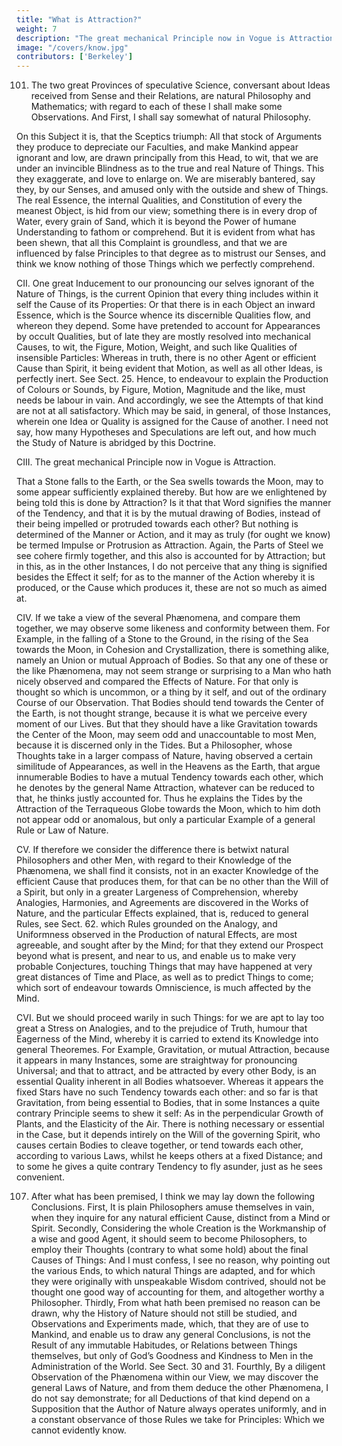 ```yaml
---
title: "What is Attraction?"
weight: 7
description: "The great mechanical Principle now in Vogue is Attraction"
image: "/covers/know.jpg"
contributors: ['Berkeley']
---
```



101. The two great Provinces of speculative Science, conversant about Ideas received from
Sense and their Relations, are natural Philosophy and Mathematics; with regard to each of
these I shall make some Observations. And First, I shall say somewhat of natural Philosophy.


On this Subject it is, that the Sceptics triumph: All that stock of Arguments they produce to
depreciate our Faculties, and make Mankind appear ignorant and low, are drawn principally
from this Head, to wit, that we are under an invincible Blindness as to the true and real
Nature of Things. This they exaggerate, and love to enlarge on. We are miserably bantered,
say they, by our Senses, and amused only with the outside and shew of Things. The real
Essence, the internal Qualities, and Constitution of every the meanest Object, is hid from
our view; something there is in every drop of Water, every grain of Sand, which it is beyond
the Power of humane Understanding to fathom or comprehend. But it is evident from what
has been shewn, that all this Complaint is groundless, and that we are influenced by false
Principles to that degree as to mistrust our Senses, and think we know nothing of those
Things which we perfectly comprehend.


CII. One great Inducement to our pronouncing our selves ignorant of the Nature of
Things, is the current Opinion that every thing includes within it self the Cause of its Properties: Or that there is in each Object an inward Essence, which is the Source whence its
discernible Qualities flow, and whereon they depend. Some have pretended to account for
Appearances by occult Qualities, but of late they are mostly resolved into mechanical Causes,
to wit, the Figure, Motion, Weight, and such like Qualities of insensible Particles: Whereas
in truth, there is no other Agent or efficient Cause than Spirit, it being evident that Motion,
as well as all other Ideas, is perfectly inert. See Sect. 25. Hence, to endeavour to explain the
Production of Colours or Sounds, by Figure, Motion, Magnitude and the like, must needs be
labour in vain. And accordingly, we see the Attempts of that kind are not at all satisfactory.
Which may be said, in general, of those Instances, wherein one Idea or Quality is assigned
for the Cause of another. I need not say, how many Hypotheses and Speculations are left out,
and how much the Study of Nature is abridged by this Doctrine.


CIII. The great mechanical Principle now in Vogue is Attraction. 

That a Stone falls to
the Earth, or the Sea swells towards the Moon, may to some appear sufficiently explained
thereby. But how are we enlightened by being told this is done by Attraction? Is it that that
Word signifies the manner of the Tendency, and that it is by the mutual drawing of Bodies,
instead of their being impelled or protruded towards each other? But nothing is determined
of the Manner or Action, and it may as truly (for ought we know) be termed Impulse or
Protrusion as Attraction. Again, the Parts of Steel we see cohere firmly together, and this
also is accounted for by Attraction; but in this, as in the other Instances, I do not perceive
that any thing is signified besides the Effect it self; for as to the manner of the Action whereby
it is produced, or the Cause which produces it, these are not so much as aimed at.

CIV. If we take a view of the several Phænomena, and compare them together,
we may observe some likeness and conformity between them. For Example, in the falling
of a Stone to the Ground, in the rising of the Sea towards the Moon, in Cohesion and
Crystallization, there is something alike, namely an Union or mutual Approach of Bodies. So
that any one of these or the like Phænomena, may not seem strange or surprising to a Man
who hath nicely observed and compared the Effects of Nature. For that only is thought so
which is uncommon, or a thing by it self, and out of the ordinary Course of our Observation.
That Bodies should tend towards the Center of the Earth, is not thought strange, because it
is what we perceive every moment of our Lives. But that they should have a like Gravitation
towards the Center of the Moon, may seem odd and unaccountable to most Men, because it
is discerned only in the Tides. But a Philosopher, whose Thoughts take in a larger compass
of Nature, having observed a certain similitude of Appearances, as well in the Heavens as
the Earth, that argue innumerable Bodies to have a mutual Tendency towards each other,
which he denotes by the general Name Attraction, whatever can be reduced to that, he thinks
justly accounted for. Thus he explains the Tides by the Attraction of the Terraqueous Globe
towards the Moon, which to him doth not appear odd or anomalous, but only a particular
Example of a general Rule or Law of Nature.

CV. If therefore we consider the difference there is betwixt natural Philosophers and other
Men, with regard to their Knowledge of the Phænomena, we shall find it consists, not in an
exacter Knowledge of the efficient Cause that produces them, for that can be no other than
the Will of a Spirit, but only in a greater Largeness of Comprehension, whereby Analogies,
Harmonies, and Agreements are discovered in the Works of Nature, and the particular Effects
explained, that is, reduced to general Rules, see Sect. 62. which Rules grounded on the
Analogy, and Uniformness observed in the Production of natural Effects, are most agreeable,
and sought after by the Mind; for that they extend our Prospect beyond what is present, and
near to us, and enable us to make very probable Conjectures, touching Things that may have
happened at very great distances of Time and Place, as well as to predict Things to come;
which sort of endeavour towards Omniscience, is much affected by the Mind.

CVI. But we should proceed warily in such Things: for we are apt to lay too great a Stress
on Analogies, and to the prejudice of Truth, humour that Eagerness of the Mind, whereby it is
carried to extend its Knowledge into general Theoremes. For Example, Gravitation, or mutual
Attraction, because it appears in many Instances, some are straightway for pronouncing
Universal; and that to attract, and be attracted by every other Body, is an essential Quality
inherent in all Bodies whatsoever. Whereas it appears the fixed Stars have no such Tendency towards each other: and so far is that Gravitation, from being essential to Bodies, that in
some Instances a quite contrary Principle seems to shew it self: As in the perpendicular
Growth of Plants, and the Elasticity of the Air. There is nothing necessary or essential in the
Case, but it depends intirely on the Will of the governing Spirit, who causes certain Bodies
to cleave together, or tend towards each other, according to various Laws, whilst he keeps
others at a fixed Distance; and to some he gives a quite contrary Tendency to fly asunder,
just as he sees convenient.

107. After what has been premised, I think we may lay down the following Conclusions.
First, It is plain Philosophers amuse themselves in vain, when they inquire for any natural
efficient Cause, distinct from a Mind or Spirit. Secondly, Considering the whole Creation
is the Workmanship of a wise and good Agent, it should seem to become Philosophers, to
employ their Thoughts (contrary to what some hold) about the final Causes of Things: And
I must confess, I see no reason, why pointing out the various Ends, to which natural Things
are adapted, and for which they were originally with unspeakable Wisdom contrived, should
not be thought one good way of accounting for them, and altogether worthy a Philosopher.
Thirdly, From what hath been premised no reason can be drawn, why the History of Nature
should not still be studied, and Observations and Experiments made, which, that they are
of use to Mankind, and enable us to draw any general Conclusions, is not the Result of any
immutable Habitudes, or Relations between Things themselves, but only of God’s Goodness
and Kindness to Men in the Administration of the World. See Sect. 30 and 31. Fourthly, By
a diligent Observation of the Phænomena within our View, we may discover the general Laws
of Nature, and from them deduce the other Phænomena, I do not say demonstrate; for all
Deductions of that kind depend on a Supposition that the Author of Nature always operates
uniformly, and in a constant observance of those Rules we take for Principles: Which we
cannot evidently know.

